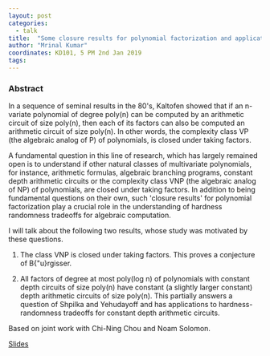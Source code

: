 ```yaml
---
layout: post
categories:
  - talk
title:  "Some closure results for polynomial factorization and applications "
author: "Mrinal Kumar"
coordinates: KD101, 5 PM 2nd Jan 2019
tags: 
---
```

### Abstract

In a sequence of seminal results in the 80's, Kaltofen showed that if an n-variate polynomial of degree poly(n) can be computed by an arithmetic circuit of size poly(n), then each of its factors can also be computed an arithmetic circuit of size poly(n). In other words, the complexity class VP (the algebraic analog of P) of polynomials, is closed under taking factors.

A fundamental question in this line of research, which has largely remained open is to understand if other natural classes of multivariate polynomials, for instance, arithmetic formulas, algebraic branching programs, constant depth arithmetic circuits or the complexity class VNP (the algebraic analog of NP) of polynomials, are closed under taking factors. In addition to being fundamental questions on their own, such 'closure results' for polynomial factorization play a crucial role in the understanding of hardness randomness tradeoffs for algebraic computation.

I will talk about the following two results, whose study was motivated by these questions.

1. The class VNP is closed under taking factors. This proves a conjecture of B{\"u}rgisser.

2. All factors of degree at most poly(log n) of polynomials with constant depth circuits of size poly(n) have constant (a slightly larger constant) depth arithmetic circuits of size poly(n). This partially answers a question of Shpilka and Yehudayoff and has applications to hardness-randomness tradeoffs for constant depth arithmetic circuits.

Based on joint work with Chi-Ning Chou and Noam Solomon. 

[Slides](/assets/resource/polyfactorization-3.pdf)
